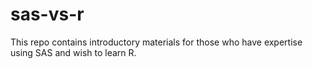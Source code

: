 # sas-vs-r
This repo contains introductory materials for those who have expertise using SAS and wish to learn R.
